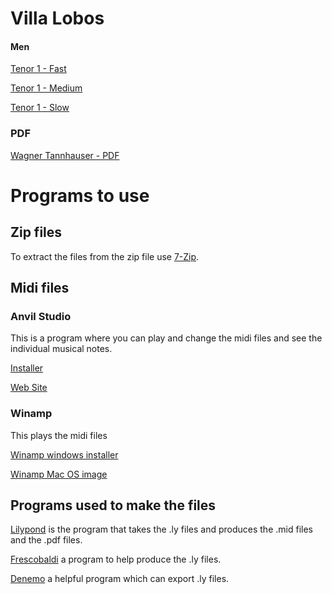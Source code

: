# Villa Lobos

#### Men

[Tenor 1 - Fast](Villa.Lobos-Tenor1Fast.mid?raw=true)

[Tenor 1 - Medium](Villa.Lobos-Tenor1Medium.mid?raw=true)

[Tenor 1 - Slow](Villa.Lobos-Tenor1Slow.mid?raw=true)

### PDF

[Wagner Tannhauser - PDF](Wagner.Entrance.of.the.guests.pdf?raw=true)


# Programs to use

## Zip files
To extract the files from the zip file use [7-Zip](http://www.7-zip.org/download.html).

## Midi files

### Anvil Studio
This is a program where you can play and change the midi files and see the individual musical notes.

[Installer](http://www.anvilstudio.com/x/asinstall.exe)

[Web Site](http://www.anvilstudio.com/)

### Winamp

This plays the midi files

[Winamp windows installer](http://meggamusic.co.uk/winamp/Winamp_Download.htm)

[Winamp Mac OS image](http://winampplugins.co.uk/Winamp/Winamp-0.8.1.13.dmg)


## Programs used to make the files

[Lilypond](http://www.lilypond.org/download.html) is the program that takes the .ly files and produces the .mid files and the .pdf files.

[Frescobaldi](http://www.frescobaldi.org/) a program to help produce the .ly files.

[Denemo](http://www.denemo.org/downloads-page/) a helpful program which can export .ly files.
